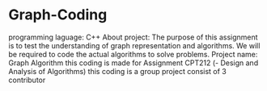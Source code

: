 # Graph-Coding
programming laguage:  C++
About project: The purpose of this assignment is to test the understanding of graph representation and algorithms. We will be required to code the actual algorithms to solve problems.
Project name: Graph Algorithm
this coding is made for Assignment CPT212 (- Design and Analysis of Algorithms)
this coding is a group project consist of 3 contributor
